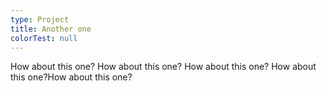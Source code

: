 ```yaml
---
type: Project
title: Another one
colorTest: null
---
```


How about this one? How about this one? How about this one? How about this one?How about this one?